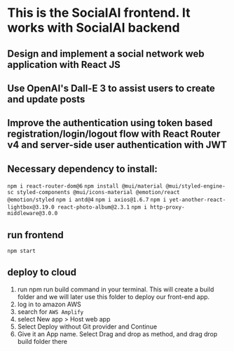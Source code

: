 # This is the SocialAI frontend. It works with SocialAI backend

## Design and implement a social network web application with React JS
## Use OpenAI's Dall-E 3 to assist users to create and update posts
## Improve the authentication using token based registration/login/logout flow with React Router v4 and server-side user authentication with JWT


## Necessary dependency to install:
`npm i react-router-dom@6`
`npm install @mui/material @mui/styled-engine-sc styled-components @mui/icons-material @emotion/react @emotion/styled`
`npm i antd@4`
`npm i axios@1.6.7`
`npm i yet-another-react-lightbox@3.19.0 react-photo-album@2.3.1`
`npm i http-proxy-middleware@3.0.0`

## run frontend
`npm start`

## deploy to cloud
1. run npm run build command in your terminal. This will create a build folder and we will later use this folder to deploy our front-end app.
2. log in to amazon AWS
3. search for `AWS Amplify`
4. select New app > Host web app
5. Select Deploy without Git provider and Continue
6. Give it an App name. Select Drag and drop as method, and drag drop build folder there
